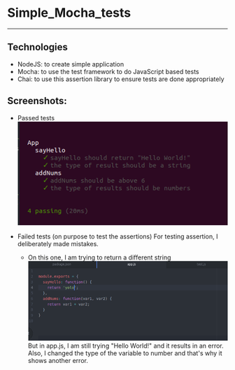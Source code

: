 Simple_Mocha_tests
===

---

Technologies
---
- NodeJS: to create simple application
- Mocha: to use the test framework to do JavaScript based tests
- Chai: to use this assertion library to ensure tests are done appropriately

Screenshots:
---
- Passed tests <br />
  ![passedtests](screenshots/pass.png)


- Failed tests (on purpose to test the assertions)
   For testing assertion, I deliberately made mistakes.
   - On this one, I am trying to return a different string<br />
  ![changingappjs](screenshots/appjs_yolo.png)<br />
   But in app.js, I am still trying "Hello World!" and it results in an error.<br />
   Also, I changed the type of the variable to number and that's why it shows another error.
